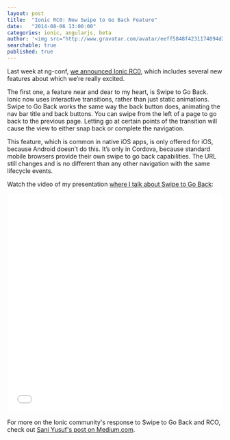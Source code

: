 ```yaml
---
layout: post
title:  "Ionic RC0: New Swipe to Go Back Feature"
date:   "2014-08-06 13:00:00"
categories: ionic, angularjs, beta
author: '<img src="http://www.gravatar.com/avatar/eeff5848f4231174094d2bc3cce26a05?s=48&amp;d=mm" class="author-icon"><a href="http://twitter.com/adamdbradley">Adam</a>'
searchable: true
published: true
---
```


Last week at ng-conf, [we announced Ionic RC0](https://youtu.be/wvr11fvCeu4), which includes several new features about which we’re really excited.

The first one, a feature near and dear to my heart, is Swipe to Go Back. Ionic now uses interactive transitions, rather than just static animations. Swipe to Go Back works the same way the back button does, animating the nav bar title and back buttons. You can swipe from the left of a page to go back to the previous page. Letting go at certain points of the transition will cause the view to either snap back or complete the navigation.

<!-- more -->

This feature, which is common in native iOS apps, is only offered for iOS, because Android doesn’t do this. It’s only in Cordova, because standard mobile browsers provide their own swipe to go back capabilities. The URL still changes and is no different than any other navigation with the same lifecycle events.

Watch the video of my presentation [where I talk about Swipe to Go Back](https://youtu.be/wvr11fvCeu4?t=9m1s):
<iframe width="100%" height="510" src="//www.youtube.com/embed/wvr11fvCeu4?t=9m1s" frameborder="0" allowfullscreen></iframe>

For more on the Ionic community's response to Swipe to Go Back and RCO, check out [Sani Yusuf's post on Medium.com](https://medium.com/@saniyusuf/first-look-at-ionic-1-0-rc-release-candidate-40f6f18308f4).

